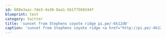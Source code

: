 ```yaml
---
id: 688e3aac-7de3-4a38-8aa1-5b1f7569244f
blueprint: text
category: twitter
title: 'sunset from Stephens coyote ridge pi.pe/-6k12d0'
caption: 'sunset from Stephens coyote ridge <a href="http://pi.pe/-6k12d0" title="http://pi.pe/-6k12d0" class="link link_untco">pi.pe/-6k12d0</a>'
---
```

